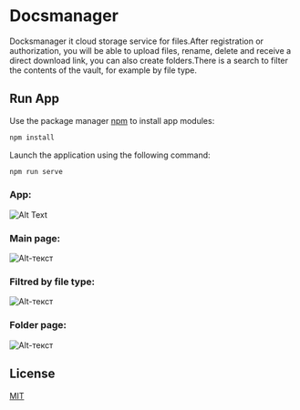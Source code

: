 # Docsmanager

Docksmanager it cloud storage service for files.After registration or authorization, you will be able to upload files, rename, delete and receive a direct download link, you can also create folders.There is a search to filter the contents of the vault, for example by file type.

## Run App

Use the package manager [npm](https://pip.pypa.io/en/stable/) to install app modules:

```bash
npm install
```
Launch the application using the following command:
```bash
npm run serve
```
### App:
![Alt Text](2022-09-19-15-37-49.gif)

### Main page:
![Alt-текст](https://i.ibb.co/xsRd7ZH/image.png)

### Filtred by file type:
![Alt-текст](https://i.ibb.co/pwTccpG/image.png)

### Folder page:
![Alt-текст](https://i.ibb.co/s34bc9Z/image.png)

## License
[MIT](https://choosealicense.com/licenses/mit/)
